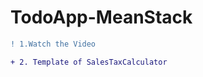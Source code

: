 # TodoApp-MeanStack

```diff
! 1.Watch the Video
```


```diff
+ 2. Template of SalesTaxCalculator
```

